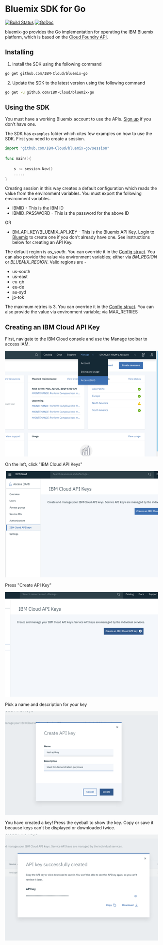 # Bluemix SDK for Go

[![Build Status](https://travis-ci.org/IBM-Cloud/bluemix-go.svg?branch=master)](https://travis-ci.org/IBM-Cloud/bluemix-go) [![GoDoc](https://godoc.org/github.com/IBM-Cloud/bluemix-go?status.svg)](https://godoc.org/github.com/IBM-Cloud/bluemix-go)

bluemix-go provides the Go implementation for operating the IBM Bluemix platform, which is based on the [Cloud Foundry API][cloudfoundry_api].

## Installing

1. Install the SDK using the following command

```bash
go get github.com/IBM-Cloud/bluemix-go
```

2. Update the SDK to the latest version using the following command

```bash
go get -u github.com/IBM-Cloud/bluemix-go
```


## Using the SDK

You must have a working Bluemix account to use the APIs. [Sign up][bluemix_signup] if you don't have one.

The SDK has ```examples``` folder which cites few examples on how to use the SDK.
First you need to create a session.

```go
import "github.com/IBM-Cloud/bluemix-go/session"

func main(){

    s := session.New()
    .....
}
```

Creating session in this way creates a default configuration which reads the value from the environment variables.
You must export the following environment variables.
* IBMID - This is the IBM ID
* IBMID_PASSWORD - This is the password for the above ID

OR

* BM_API_KEY/BLUEMIX_API_KEY - This is the Bluemix API Key. Login to [Bluemix][bluemix_login] to create one if you don't already have one. See instructions below for creating an API Key.

The default region is _us_south_. You can override it in the [Config struct][bluemix_go_config]. You can also provide the value via environment variables; either via _BM_REGION_ or _BLUEMIX_REGION_. Valid regions are -
* us-south
* us-east
* eu-gb
* eu-de
* au-syd
* jp-tok

The maximum retries is 3. You can override it in the [Config struct][bluemix_go_config]. You can also provide the value via environment variable; via MAX_RETRIES

## Creating an IBM Cloud API Key

First, navigate to the IBM Cloud console and use the Manage toolbar to access IAM.

![Access IAM from the Manage toolbar](.screenshots/screenshot_api_keys_iam.png)

On the left, click "IBM Cloud API Keys"

![Click IBM Cloud API Keys](.screenshots/screenshot_api_keys_iam_left.png)

Press "Create API Key"

![Press Create API Key](.screenshots/screenshot_api_keys_create_button.png)

Pick a name and description for your key

![Set name and description](.screenshots/screenshot_api_keys_create.png)

You have created a key! Press the eyeball to show the key. Copy or save it because keys can't be displayed or downloaded twice.

![Your key is now created](.screenshots/screenshot_api_keys_create_successful.png)


[bluemix_signup]: https://console.ng.bluemix.net/registration/?target=%2Fdashboard%2Fapps
[bluemix_login]: https://console.ng.bluemix.net
[bluemix_go_config]: https://godoc.org/github.com/IBM-Cloud/bluemix-go#Config
[cloudfoundry_api]: https://apidocs.cloudfoundry.org/264/

